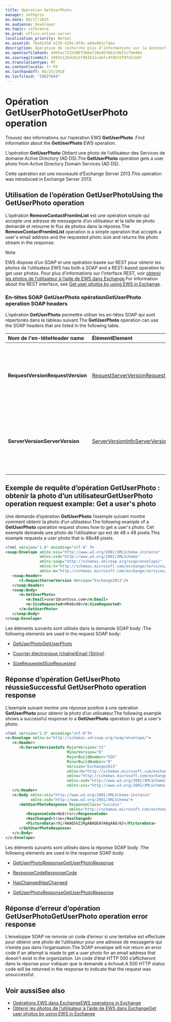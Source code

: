 ```yaml
---
title: Opération GetUserPhoto
manager: sethgros
ms.date: 09/17/2015
ms.audience: Developer
ms.topic: reference
ms.prod: office-online-server
localization_priority: Normal
ms.assetid: f6e8143d-4235-428e-8f9c-ab6e9b1cfa6e
description: Opération de recherche plus d’informations sur la GetUserPhoto EWS.
ms.openlocfilehash: 4465ac7115d96f5b6ef39e467663c9bf1c70e99e
ms.sourcegitcommit: 34041125dc8c5f993b21cebfc4f8b72f0fd2cb6f
ms.translationtype: MT
ms.contentlocale: fr-FR
ms.lasthandoff: 06/25/2018
ms.locfileid: "19827694"
---
```

# <a name="getuserphoto-operation"></a><span data-ttu-id="c682e-103">Opération GetUserPhoto</span><span class="sxs-lookup"><span data-stu-id="c682e-103">GetUserPhoto operation</span></span>

<span data-ttu-id="c682e-104">Trouvez des informations sur l’opération EWS **GetUserPhoto** .</span><span class="sxs-lookup"><span data-stu-id="c682e-104">Find information about the **GetUserPhoto** EWS operation.</span></span> 
  
<span data-ttu-id="c682e-105">L’opération **GetUserPhoto** Obtient une photo de l’utilisateur des Services de domaine Active Directory (AD DS).</span><span class="sxs-lookup"><span data-stu-id="c682e-105">The **GetUserPhoto** operation gets a user photo from Active Directory Domain Services (AD DS).</span></span> 
  
<span data-ttu-id="c682e-106">Cette opération est une nouveauté d’Exchange Server 2013.</span><span class="sxs-lookup"><span data-stu-id="c682e-106">This operation was introduced in Exchange Server 2013.</span></span>
  
## <a name="using-the-getuserphoto-operation"></a><span data-ttu-id="c682e-107">Utilisation de l’opération GetUserPhoto</span><span class="sxs-lookup"><span data-stu-id="c682e-107">Using the GetUserPhoto operation</span></span>

<span data-ttu-id="c682e-108">L’opération **RemoveContactFromImList** est une opération simple qui accepte une adresse de messagerie d’un utilisateur et la taille de photo demandé et retourne le flux de photos dans la réponse.</span><span class="sxs-lookup"><span data-stu-id="c682e-108">The **RemoveContactFromImList** operation is a simple operation that accepts a user's email address and the requested photo size and returns the photo stream in the response.</span></span> 
  
> [!NOTE]
> <span data-ttu-id="c682e-109">EWS dispose d’un SOAP et une opération basée sur REST pour obtenir les photos de l’utilisateur.</span><span class="sxs-lookup"><span data-stu-id="c682e-109">EWS has both a SOAP and a REST-based operation to get user photos.</span></span> <span data-ttu-id="c682e-110">Pour plus d’informations sur l’interface REST, voir [obtenir les photos de l’utilisateur à l’aide de EWS dans Exchange](http://msdn.microsoft.com/library/f86d1099-1f57-47dc-abf2-4d5ae4e900a9%28Office.15%29.aspx).</span><span class="sxs-lookup"><span data-stu-id="c682e-110">For information about the REST interface, see [Get user photos by using EWS in Exchange](http://msdn.microsoft.com/library/f86d1099-1f57-47dc-abf2-4d5ae4e900a9%28Office.15%29.aspx).</span></span> 
  
### <a name="getuserphoto-operation-soap-headers"></a><span data-ttu-id="c682e-111">En-têtes SOAP GetUserPhoto opération</span><span class="sxs-lookup"><span data-stu-id="c682e-111">GetUserPhoto operation SOAP headers</span></span>

<span data-ttu-id="c682e-112">L’opération **GetUserPhoto** permettre utiliser les en-têtes SOAP qui sont répertoriés dans le tableau suivant.</span><span class="sxs-lookup"><span data-stu-id="c682e-112">The **GetUserPhoto** operation can use the SOAP headers that are listed in the following table.</span></span> 
  
|<span data-ttu-id="c682e-113">**Nom de l'en-tête**</span><span class="sxs-lookup"><span data-stu-id="c682e-113">**Header name**</span></span>|<span data-ttu-id="c682e-114">**Élément**</span><span class="sxs-lookup"><span data-stu-id="c682e-114">**Element**</span></span>|<span data-ttu-id="c682e-115">**Description**</span><span class="sxs-lookup"><span data-stu-id="c682e-115">**Description**</span></span>|
|:-----|:-----|:-----|
|<span data-ttu-id="c682e-116">**RequestVersion**</span><span class="sxs-lookup"><span data-stu-id="c682e-116">**RequestVersion**</span></span> <br/> |[<span data-ttu-id="c682e-117">RequestServerVersion</span><span class="sxs-lookup"><span data-stu-id="c682e-117">RequestServerVersion</span></span>](requestserverversion.md) <br/> |<span data-ttu-id="c682e-118">Identifie la version du schéma pour la requête d’opération.</span><span class="sxs-lookup"><span data-stu-id="c682e-118">Identifies the schema version for the operation request.</span></span> <span data-ttu-id="c682e-119">Cet en-tête est applicable à une demande.</span><span class="sxs-lookup"><span data-stu-id="c682e-119">This header is applicable to a request.</span></span>  <br/> |
|<span data-ttu-id="c682e-120">**ServerVersion**</span><span class="sxs-lookup"><span data-stu-id="c682e-120">**ServerVersion**</span></span> <br/> |[<span data-ttu-id="c682e-121">ServerVersionInfo</span><span class="sxs-lookup"><span data-stu-id="c682e-121">ServerVersionInfo</span></span>](serverversioninfo.md) <br/> |<span data-ttu-id="c682e-122">Identifie la version du serveur qui a répondu à la demande.</span><span class="sxs-lookup"><span data-stu-id="c682e-122">Identifies the version of the server that responded to the request.</span></span> <span data-ttu-id="c682e-123">Cet en-tête est applicable à une réponse.</span><span class="sxs-lookup"><span data-stu-id="c682e-123">This header is applicable to a response.</span></span>  <br/> |
   
## <a name="getuserphoto-operation-request-example-get-a-users-photo"></a><span data-ttu-id="c682e-124">Exemple de requête d’opération GetUserPhoto : obtenir la photo d’un utilisateur</span><span class="sxs-lookup"><span data-stu-id="c682e-124">GetUserPhoto operation request example: Get a user's photo</span></span>

<span data-ttu-id="c682e-125">Une demande d’opération **GetUserPhoto** l’exemple suivant montre comment obtenir la photo d’un utilisateur.</span><span class="sxs-lookup"><span data-stu-id="c682e-125">The following example of a **GetUserPhoto** operation request shows how to get a user's photo.</span></span> <span data-ttu-id="c682e-126">Cet exemple demande une photo de l’utilisateur qui est de 48 x 48 pixels.</span><span class="sxs-lookup"><span data-stu-id="c682e-126">This example requests a user photo that is 48x48 pixels.</span></span> 
  
```XML
<?xml version="1.0" encoding="utf-8" ?>
<soap:Envelope xmlns:xsi="http://www.w3.org/2001/XMLSchema-instance"
               xmlns:xsd="http://www.w3.org/2001/XMLSchema"
               xmlns:soap="http://schemas.xmlsoap.org/soap/envelope/"
               xmlns:t="http://schemas.microsoft.com/exchange/services/2006/types"
               xmlns:m="http://schemas.microsoft.com/exchange/services/2006/messages">
   <soap:Header>
      <t:RequestServerVersion Version="Exchange2013"/>
   </soap:Header>
   <soap:Body>
      <m:GetUserPhoto>
         <m:Email>user1@contoso.com</m:Email>
         <m:SizeRequested>HR48x48</m:SizeRequested>
      </m:GetUserPhoto>
   </soap:Body>
</soap:Envelope>
```

<span data-ttu-id="c682e-127">Les éléments suivants sont utilisés dans la demande SOAP body :</span><span class="sxs-lookup"><span data-stu-id="c682e-127">The following elements are used in the request SOAP body:</span></span>
  
- [<span data-ttu-id="c682e-128">GetUserPhoto</span><span class="sxs-lookup"><span data-stu-id="c682e-128">GetUserPhoto</span></span>](getuserphoto.md)
    
- [<span data-ttu-id="c682e-129">Courrier électronique (chaîne)</span><span class="sxs-lookup"><span data-stu-id="c682e-129">Email (String)</span></span>](email-string.md)
    
- [<span data-ttu-id="c682e-130">SizeRequested</span><span class="sxs-lookup"><span data-stu-id="c682e-130">SizeRequested</span></span>](sizerequested.md)
    
## <a name="successful-getuserphoto-operation-response"></a><span data-ttu-id="c682e-131">Réponse d’opération GetUserPhoto réussie</span><span class="sxs-lookup"><span data-stu-id="c682e-131">Successful GetUserPhoto operation response</span></span>

<span data-ttu-id="c682e-132">L’exemple suivant montre une réponse positive à une opération **GetUserPhoto** pour obtenir la photo d’un utilisateur.</span><span class="sxs-lookup"><span data-stu-id="c682e-132">The following example shows a successful response to a **GetUserPhoto** operation to get a user's photo.</span></span> 
  
```XML
<?xml version="1.0" encoding="utf-8"?>
<s:Envelope xmlns:s="http://schemas.xmlsoap.org/soap/envelope/">
   <s:Header>
      <h:ServerVersionInfo MajorVersion="15" 
                           MinorVersion="0" 
                           MajorBuildNumber="556" 
                           MinorBuildNumber="8" 
                           Version="Exchange2013" 
                           xmlns:h="http://schemas.microsoft.com/exchange/services/2006/types" 
                           xmlns="http://schemas.microsoft.com/exchange/services/2006/types" 
                           xmlns:xsd="http://www.w3.org/2001/XMLSchema" 
                           xmlns:xsi="http://www.w3.org/2001/XMLSchema-instance"/>
   </s:Header>
   <s:Body xmlns:xsi="http://www.w3.org/2001/XMLSchema-instance" 
           xmlns:xsd="http://www.w3.org/2001/XMLSchema">
      <GetUserPhotoResponse ResponseClass="Success" 
                            xmlns="http://schemas.microsoft.com/exchange/services/2006/messages">
         <ResponseCode>NoError</ResponseCode>
         <HasChanged>true</HasChanged>
         <PictureData>/9j/4AAQSkZJRgABAQEAYABgAAD/02</PictureData>
      </GetUserPhotoResponse>
   </s:Body>
</s:Envelope>

```

<span data-ttu-id="c682e-133">Les éléments suivants sont utilisés dans la réponse SOAP body :</span><span class="sxs-lookup"><span data-stu-id="c682e-133">The following elements are used in the response SOAP body:</span></span>
  
- [<span data-ttu-id="c682e-134">GetUserPhotoResponse</span><span class="sxs-lookup"><span data-stu-id="c682e-134">GetUserPhotoResponse</span></span>](getuserphotoresponse.md)
    
- [<span data-ttu-id="c682e-135">ResponseCode</span><span class="sxs-lookup"><span data-stu-id="c682e-135">ResponseCode</span></span>](responsecode.md)
    
- [<span data-ttu-id="c682e-136">HasChanged</span><span class="sxs-lookup"><span data-stu-id="c682e-136">HasChanged</span></span>](haschanged.md)
    
- [<span data-ttu-id="c682e-137">GetUserPhotoResponse</span><span class="sxs-lookup"><span data-stu-id="c682e-137">GetUserPhotoResponse</span></span>](getuserphotoresponse.md)
    
## <a name="getuserphoto-operation-error-response"></a><span data-ttu-id="c682e-138">Réponse d’erreur d’opération GetUserPhoto</span><span class="sxs-lookup"><span data-stu-id="c682e-138">GetUserPhoto operation error response</span></span>

<span data-ttu-id="c682e-139">L’enveloppe SOAP ne renvoie un code d’erreur si une tentative est effectuée pour obtenir une photo de l’utilisateur pour une adresse de messagerie qui n’existe pas dans l’organisation.</span><span class="sxs-lookup"><span data-stu-id="c682e-139">The SOAP envelope will not return an error code if an attempt is made to get a user photo for an email address that doesn't exist in the organization.</span></span> <span data-ttu-id="c682e-140">Un code d’état HTTP 500 s’afficheront dans la réponse pour indiquer que la demande a échoué.</span><span class="sxs-lookup"><span data-stu-id="c682e-140">A 500 HTTP status code will be returned in the response to indicate that the request was unsuccessful.</span></span> 
  
## <a name="see-also"></a><span data-ttu-id="c682e-141">Voir aussi</span><span class="sxs-lookup"><span data-stu-id="c682e-141">See also</span></span>

- [<span data-ttu-id="c682e-142">Opérations EWS dans Exchange</span><span class="sxs-lookup"><span data-stu-id="c682e-142">EWS operations in Exchange</span></span>](ews-operations-in-exchange.md)   
- [<span data-ttu-id="c682e-143">Obtenir les photos de l’utilisateur à l’aide de EWS dans Exchange</span><span class="sxs-lookup"><span data-stu-id="c682e-143">Get user photos by using EWS in Exchange</span></span>](http://msdn.microsoft.com/library/f86d1099-1f57-47dc-abf2-4d5ae4e900a9%28Office.15%29.aspx)
    


